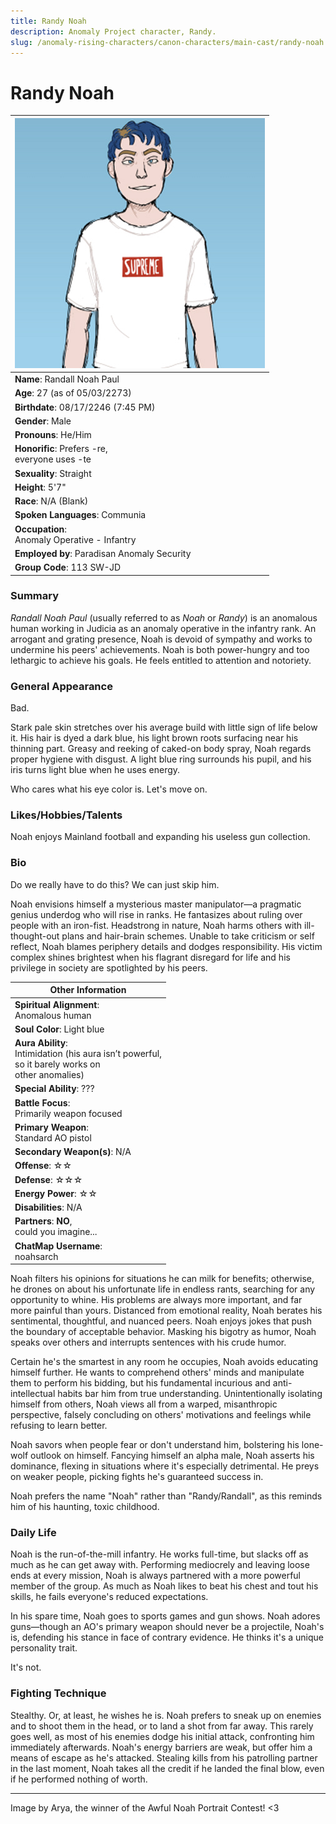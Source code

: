```yaml
---
title: Randy Noah
description: Anomaly Project character, Randy.
slug: /anomaly-rising-characters/canon-characters/main-cast/randy-noah
---
```


# Randy Noah

<div class="leftCharacterProfile"> </div>

| ![Randy Noah Image](/img/characters/randy.jpg) |
| --- |
|**Name**: Randall Noah Paul|
|**Age**: 27 (as of 05/03/2273)|
|**Birthdate**: 08/17/2246 (7:45 PM)|
|**Gender**: Male|
|**Pronouns**: He/Him|
|**Honorific**: Prefers -re,<br/> everyone uses -te|
|**Sexuality**: Straight|
|**Height**: 5'7"|
|**Race**: N/A (Blank)|
|**Spoken Languages**: Communia|
|**Occupation**:<br/> Anomaly Operative - Infantry|
|**Employed by**: Paradisan Anomaly Security|
|**Group Code**: 113 SW-JD|


### Summary

*Randall Noah Paul* (usually referred to as *Noah* or *Randy*) is an anomalous human working in Judicia as an anomaly operative in the infantry rank. An arrogant and grating presence, Noah is devoid of sympathy and works to undermine his peers' achievements. Noah is both power-hungry and too lethargic to achieve his goals. He feels entitled to attention and notoriety.


### General Appearance

Bad.

Stark pale skin stretches over his average build with little sign of life below it. His hair is dyed a dark blue, his light brown roots surfacing near his thinning part. Greasy and reeking of caked-on body spray, Noah regards proper hygiene with disgust. A light blue ring surrounds his pupil, and his iris turns light blue when he uses energy.

Who cares what his eye color is. Let's move on.

### Likes/Hobbies/Talents

Noah enjoys Mainland football and expanding his useless gun collection.

### Bio 

Do we really have to do this? We can just skip him.

Noah envisions himself a mysterious master manipulator—a pragmatic genius underdog who will rise in ranks. He fantasizes about ruling over people with an iron-fist. Headstrong in nature, Noah harms others with ill-thought-out plans and hair-brain schemes. Unable to take criticism or self reflect, Noah blames periphery details and dodges responsibility. His victim complex shines brightest when his flagrant disregard for life and his privilege in society are spotlighted by his peers.

<div class="rightCharacterProfile"> </div>

|Other Information|
| --- |
|**Spiritual Alignment**:<br/> 	Anomalous human|
|**Soul Color**: 	Light blue|
|**Aura Ability**: <br /> Intimidation (his aura isn’t powerful,<br/> so it barely works on <br/>other anomalies)|
|**Special Ability**:	???|
|**Battle Focus**:<br/> 	Primarily weapon focused|
|**Primary Weapon**:<br/> 	Standard AO pistol|
|**Secondary Weapon(s)**: 	N/A|
|**Offense**: ☆☆|
|**Defense**: ☆☆☆|
|**Energy Power**: ☆☆|
|**Disabilities**: 	N/A|
|**Partners**: 	**NO**,<br/> could you imagine...|
|**ChatMap Username**:<br/> 	noahsarch|

Noah filters his opinions for situations he can milk for benefits; otherwise, he drones on about his unfortunate life in endless rants, searching for any opportunity to whine. His problems are always more important, and far more painful than yours. Distanced from emotional reality, Noah berates his sentimental, thoughtful, and nuanced peers. Noah enjoys jokes that push the boundary of acceptable behavior. Masking his bigotry as humor, Noah speaks over others and interrupts sentences with his crude humor.

Certain he's the smartest in any room he occupies, Noah avoids educating himself further. He wants to comprehend others' minds and manipulate them to perform his bidding, but his fundamental incurious and anti-intellectual habits bar him from true understanding. Unintentionally isolating himself from others, Noah views all from a warped, misanthropic perspective, falsely concluding on others' motivations and feelings while refusing to learn better.

Noah savors when people fear or don't understand him, bolstering his lone-wolf outlook on himself. Fancying himself an alpha male, Noah asserts his dominance, flexing in situations where it's especially detrimental. He preys on weaker people, picking fights he's guaranteed success in.

Noah prefers the name "Noah" rather than "Randy/Randall", as this reminds him of his haunting, toxic childhood.

### Daily Life

Noah is the run-of-the-mill infantry. He works full-time, but slacks off as much as he can get away with. Performing mediocrely and leaving loose ends at every mission, Noah is always partnered with a more powerful member of the group. As much as Noah likes to beat his chest and tout his skills, he fails everyone's reduced expectations.

In his spare time, Noah goes to sports games and gun shows. Noah adores guns—though an AO's primary weapon should never be a projectile, Noah's is, defending his stance in face of contrary evidence. He thinks it's a unique personality trait.

It's not.

### Fighting Technique

Stealthy. Or, at least, he wishes he is. Noah prefers to sneak up on enemies and to shoot them in the head, or to land a shot from far away. This rarely goes well, as most of his enemies dodge his initial attack, confronting him immediately afterwards. Noah's energy barriers are weak, but offer him a means of escape as he's attacked. Stealing kills from his patrolling partner in the last moment, Noah takes all the credit if he landed the final blow, even if he performed nothing of worth.

---
Image by Arya, the winner of the Awful Noah Portrait Contest! <3